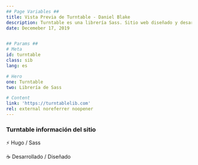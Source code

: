 ```yaml
---
## Page Variables ##
title: Vista Previa de Turntable - Daniel Blake
description: Turntable es una librería Sass. Sitio web diseñado y desarrollado por Daniel Blake.
date: Decemeber 17, 2019


## Params ##
# Meta
id: turntable
class: sib
lang: es

# Hero
one: Turntable
two: Librería de Sass

# Content
link: 'https://turntablelib.com'
rel: external noreferrer noopener
---
```


### Turntable información del sitio

⚡ Hugo / Sass

☕ Desarrollado / Diseñado
